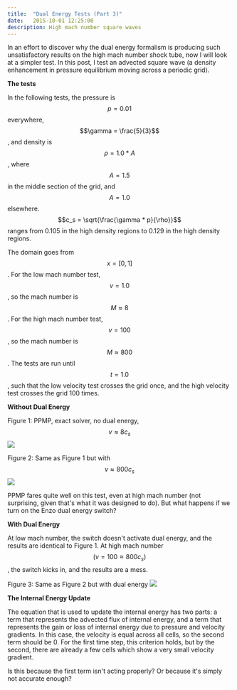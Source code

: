 ```yaml
---
title:  "Dual Energy Tests (Part 3)"
date:   2015-10-01 12:25:00
description: High mach number square waves 
---
```


In an effort to discover why the dual energy formalism is producing such unsatisfactory 
results on the high mach number shock tube, now I will look at a simpler test. In this 
post, I test an advected square wave (a density enhancement in pressure equilibrium 
moving across a periodic grid).

**The tests**

In the following tests, the pressure is $$ p = 0.01 $$ everywhere,
$$\gamma = \frac{5}{3}$$, and density is $$\rho = 1.0 * A$$, where 
$$A = 1.5$$ in the middle section of the grid, and $$A = 1.0$$ elsewhere.
$$c_s = \sqrt{\frac{\gamma * p}{\rho}}$$ ranges from 0.105 in the high density
regions to 0.129 in the high density regions.

The domain goes from $$x = [0, 1]$$. For the low mach number test, $$ v = 1.0 $$,
so the mach number is $$M \approx 8$$. For the high mach number test, $$v = 100$$,
so the mach number is $$M \approx 800$$. The tests are run until $$t = 1.0$$,
such that the low velocity test crosses the grid once, and the high velocity test
crosses the grid 100 times.

**Without Dual Energy**

Figure 1: PPMP, exact solver, no dual energy, $$v \approx 8 c_s$$
<img src="{{ site.url }}assets/images/PPMP_exact_M8_node.png">

Figure 2: Same as Figure 1 but with $$v \approx 800 c_s$$
<img src="{{ site.url }}assets/images/PPMP_exact_M800_node.png">

PPMP fares quite well on this test, even at high mach number (not surprising,
given that's what it was designed to do). But what happens if we turn on the
Enzo dual energy switch?


**With Dual Energy**

At low mach number, the switch doesn't activate dual energy, and the results 
are identical to Figure 1. At high mach number $$(v = 100 \approx 800 c_s)$$, the 
switch kicks in, and the results are a mess.

Figure 3: Same as Figure 2 but with dual energy
<img src="{{ site.url }}assets/images/PPMP_exact_M800_de.png">


**The Internal Energy Update**

The equation that is used to update the internal energy has two parts: a term that 
represents the advected flux of internal energy, and a term that represents the gain 
or loss of internal energy due to pressure and velocity gradients. In this case, the velocity
is equal across all cells, so the second term should be 0. For the first time step, this criterion 
holds, but by the second, there are already a few cells which show a very small velocity gradient.

Is this because the first term isn't acting properly? Or because it's simply not accurate enough?

